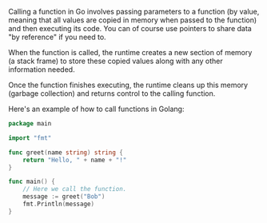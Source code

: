 Calling a function in Go involves passing parameters to a function (by value, meaning that all values are copied in memory when passed to the function) and then executing its code. You can of course use pointers to share data "by reference" if you need to.

When the function is called, the runtime creates a new section of memory (a stack frame) to store these copied values along with any other information needed.

Once the function finishes executing, the runtime cleans up this memory (garbage collection) and returns control to the calling function.

Here's an example of how to call functions in Golang:

```go
package main

import "fmt"

func greet(name string) string {
    return "Hello, " + name + "!"
}

func main() {
    // Here we call the function.
    message := greet("Bob")
    fmt.Println(message)
}
``` 